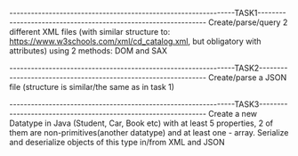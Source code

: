 ---------------------------------------------------------------TASK1---------------------------------------------------------------
Create/parse/query 2 different XML files (with similar structure to: 
https://www.w3schools.com/xml/cd_catalog.xml, but obligatory with attributes) 
using 2 methods: DOM and SAX

---------------------------------------------------------------TASK2---------------------------------------------------------------
Create/parse a JSON file (structure is similar/the same as in task 1)

---------------------------------------------------------------TASK3---------------------------------------------------------------
Create a new Datatype in Java (Student, Car, Book etc) with at least 5 properties, 2 of 
them are non-primitives(another datatype) and at least one - array. Serialize and 
deserialize objects of this type in/from XML and JSON